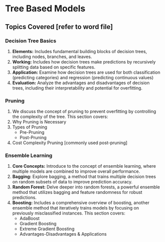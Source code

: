 # Tree Based Models

## Topics Covered [refer to word file]

### Decision Tree Basics
1. **Elements:** Includes fundamental building blocks of decision trees, including nodes, branches, and leaves.
2. **Working:** Includes how decision trees make predictions by recursively splitting data based on specific features.
3. **Application:** Examine how decision trees are used for both classification (predicting categories) and regression (predicting continuous values)
4. **Evaluation:** Analyze the advantages and disadvantages of decision trees, including their interpretability and potential for overfitting.

### Pruning
1. We discuss the concept of pruning to prevent overfitting by controlling the complexity of the tree. This section covers:
2. Why Pruning is Necessary
3. Types of Pruning
   * Pre-Pruning
   * Post-Pruning
4. Cost Complexity Pruning [commonly used post-pruning]

### Ensemble Learning
1. **Core Concepts:** Introduce to the concept of ensemble learning, where multiple models are combined to improve overall performance.
2. **Bagging:** Explore bagging, a method that trains multiple decision trees on random subsets of data to improve prediction accuracy.
3. **Random Forest:** Delve deeper into random forests, a powerful ensemble method that utilizes bagging and feature randomness for robust predictions.
4. **Boosting:** Includes a comprehensive overview of boosting, another ensemble method that iteratively trains models by focusing on previously misclassified instances. This section covers:
   * AdaBoost
   * Gradient Boosting
   * Extreme Gradient Boosting
   * Advantages-Disadvantages & Applications
